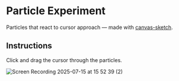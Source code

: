 # Particle Experiment

Particles that react to cursor approach — made with [canvas-sketch](https://github.com/mattdesl/canvas-sketch).

## Instructions
Click and drag the cursor through the particles. 

![Screen Recording 2025-07-15 at 15 52 39 (2)](https://github.com/user-attachments/assets/34ebe2de-736a-49d3-81e6-569a41580e32)

